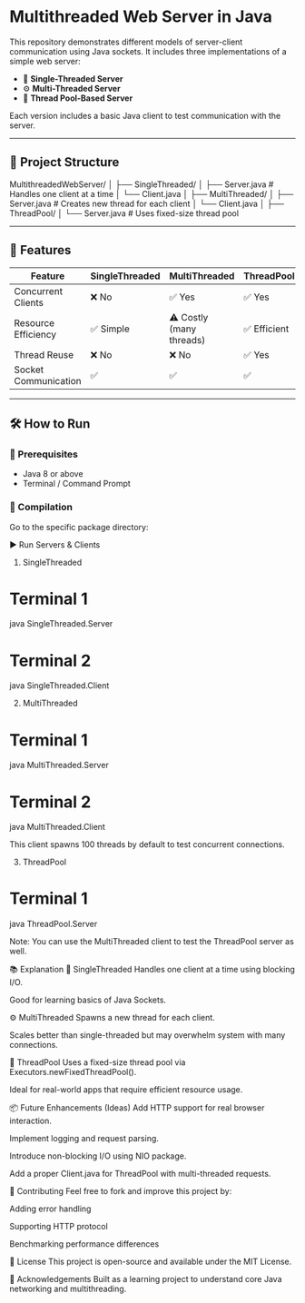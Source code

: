 # Multithreaded Web Server in Java

This repository demonstrates different models of server-client communication using Java sockets. It includes three implementations of a simple web server:

- 🧵 **Single-Threaded Server**
- ⚙️ **Multi-Threaded Server**
- 🧶 **Thread Pool-Based Server**

Each version includes a basic Java client to test communication with the server.

---

## 📁 Project Structure

MultithreadedWebServer/
│
├── SingleThreaded/
│ ├── Server.java # Handles one client at a time
│ └── Client.java
│
├── MultiThreaded/
│ ├── Server.java # Creates new thread for each client
│ └── Client.java
│
├── ThreadPool/
│ └── Server.java # Uses fixed-size thread pool


---

## 🚀 Features

| Feature                   | SingleThreaded | MultiThreaded | ThreadPool |
|--------------------------|----------------|----------------|------------|
| Concurrent Clients       | ❌ No           | ✅ Yes         | ✅ Yes     |
| Resource Efficiency      | ✅ Simple       | ⚠️ Costly (many threads) | ✅ Efficient |
| Thread Reuse             | ❌ No           | ❌ No          | ✅ Yes     |
| Socket Communication     | ✅              | ✅             | ✅         |

---

## 🛠️ How to Run

### 🔧 Prerequisites

- Java 8 or above
- Terminal / Command Prompt

### 📌 Compilation

Go to the specific package directory:


▶️ Run Servers & Clients
1. SingleThreaded

# Terminal 1
java SingleThreaded.Server

# Terminal 2
java SingleThreaded.Client


2. MultiThreaded

# Terminal 1
java MultiThreaded.Server

# Terminal 2
java MultiThreaded.Client

This client spawns 100 threads by default to test concurrent connections.

3. ThreadPool

# Terminal 1
java ThreadPool.Server

Note: You can use the MultiThreaded client to test the ThreadPool server as well.

📚 Explanation
🧵 SingleThreaded
Handles one client at a time using blocking I/O.

Good for learning basics of Java Sockets.

⚙️ MultiThreaded
Spawns a new thread for each client.

Scales better than single-threaded but may overwhelm system with many connections.

🧶 ThreadPool
Uses a fixed-size thread pool via Executors.newFixedThreadPool().

Ideal for real-world apps that require efficient resource usage.

📦 Future Enhancements (Ideas)
Add HTTP support for real browser interaction.

Implement logging and request parsing.

Introduce non-blocking I/O using NIO package.

Add a proper Client.java for ThreadPool with multi-threaded requests.

🤝 Contributing
Feel free to fork and improve this project by:

Adding error handling

Supporting HTTP protocol

Benchmarking performance differences

📄 License
This project is open-source and available under the MIT License.

🙌 Acknowledgements
Built as a learning project to understand core Java networking and multithreading.

